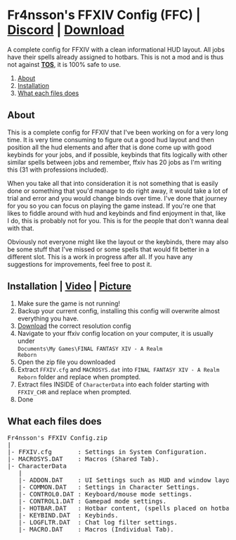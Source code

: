# Fr4nsson's FFXIV Config (FFC) | [**Discord**](https://discord.gg/7TJG9H8Xyf) | [**Download**](https://www.nexusmods.com/finalfantasy14/mods/1054?tab=files)
A complete config for FFXIV with a clean informational HUD layout. All jobs have their spells already assigned to hotbars. This is not a mod and is thus not against [**TOS**](https://support.na.square-enix.com/rule.php?id=5382&la=1), it is 100% safe to use.

1. [About](#about)<br>
1. [Installation](#installation--video--picture)
1. [What each files does](#what-each-files-does)

## About

This is a complete config for FFXIV that I've been working on for a very long time. It is very time consuming to figure out a good hud layout and then position all the hud elements and after that is done come up with good keybinds for your jobs, and if possible, keybinds that fits logically with other similar spells between jobs and remember, ffxiv has 20 jobs as I'm writing this (31 with professions included).

When you take all that into consideration it is not something that is easily done or something that you'd manage to do right away, it would take a lot of trial and error and you would change binds over time. I've done that journey for you so you can focus on playing the game instead. If you're one that likes to fiddle around with hud and keybinds and find enjoyment in that, like I do, this is probably not for you. This is for the people that don't wanna deal with that.

Obviously not everyone might like the layout or the keybinds, there may also be some stuff that I've missed or some spells that would fit better in a different slot. This is a work in progress after all. If you have any suggestions for improvements, feel free to post it.

## Installation | [**Video**](https://www.youtube.com/watch?v=CnjSLgj-9QE) | [**Picture**](https://github.com/Fr4nsson/FFXIV-Config/raw/main/images/installation.png)
1. Make sure the game is not running! 
2. Backup your current config, installing this config will overwrite almost everything you have.
3. <a href="https://www.nexusmods.com/finalfantasy14/mods/1054?tab=files">Download</a> the correct resolution config
4. Navigate to your ffxiv config location on your computer, it is usually under<br>
  <code>Documents\My Games\FINAL FANTASY XIV - A Realm Reborn</code>
5. Open the zip file you downloaded 
6. Extract <code>FFXIV.cfg</code> and <code>MACROSYS.dat</code> into <code>FINAL FANTASY XIV - A Realm Reborn</code> folder and replace when prompted.
7. Extract files INSIDE of <code>CharacterData</code> into each folder starting with <code>FFXIV_CHR</code> and replace when prompted.
8. Done

## What each files does
<pre>
Fr4nsson's FFXIV Config.zip
|
|- FFXIV.cfg       : Settings in System Configuration.
|- MACROSYS.DAT    : Macros (Shared Tab).
|- CharacterData
   |
   |- ADDON.DAT    : UI Settings such as HUD and window layouts.
   |- COMMON.DAT   : Settings in Character Settings.
   |- CONTROL0.DAT : Keyboard/mouse mode settings.
   |- CONTROL1.DAT : Gamepad mode settings.
   |- HOTBAR.DAT   : Hotbar content, (spells placed on hotbars).
   |- KEYBIND.DAT  : Keybinds.
   |- LOGFLTR.DAT  : Chat log filter settings.
   |- MACRO.DAT    : Macros (Individual Tab).
</pre>
